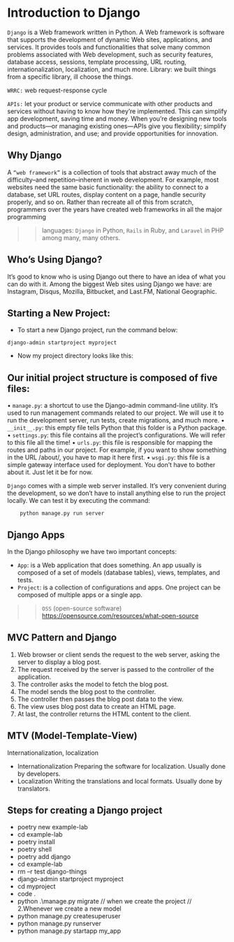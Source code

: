 # Introduction to Django

`Django` is a Web framework written in Python. A Web framework is software that supports the development of dynamic Web sites, applications, and services. It provides tools and functionalities that solve many common problems associated with Web development, such as security features, database access, sessions, template processing, URL routing, internationalization, localization, and much more.
Library: we built things from a specific library, ill choose the things.

`WRRC:` web request-response cycle

`APIs:` let your product or service communicate with other products and services without having to know how they’re implemented. This can simplify app development, saving time and money. When you’re designing new tools and products—or managing existing ones—APIs give you flexibility; simplify design, administration, and use; and provide opportunities for innovation.

## Why Django
A `“web framework”` is a collection of tools that abstract away much of the difficulty–and repetition–inherent in web development. For example, most websites need the same basic functionality: the ability to connect to a database, set URL routes, display content on a page, handle security properly, and so on. Rather than recreate all of this from scratch, programmers over the years have created web frameworks in all the major programming 

>> languages: `Django` in Python, `Rails` in Ruby, and `Laravel` in PHP among many, many others.


## Who’s Using Django?
It’s good to know who is using Django out there to have an idea of what you can do with it. Among the biggest Web sites using Django we have: are Instagram, Disqus, Mozilla, Bitbucket, and Last.FM, National Geographic.

## Starting a New Project:

-	To start a new Django project, run the command below:
```
django-admin startproject myproject
```
-	Now my project directory looks like this:

 

## Our initial project structure is composed of five files:

•	`manage.py`: a shortcut to use the Django-admin command-line utility. It’s used to run management commands related to our project. We will use it to run the development server, run tests, create migrations, and much more.
•	`__init__.py`: this empty file tells Python that this folder is a Python package.
•	`settings.py`: this file contains all the project’s configurations. We will refer to this file all the time!
•	`urls.py`: this file is responsible for mapping the routes and paths in our project. For example, if you want to show something in the URL /about/, you have to map it here first.
•	`wsgi.py`: this file is a simple gateway interface used for deployment. You don’t have to bother about it. Just let it be for now.

`Django` comes with a simple web server installed. It’s very convenient during the development, so we don’t have to install anything else to run the project locally. We can test it by executing the command:

        python manage.py run server
 



## Django Apps
In the Django philosophy we have two important concepts:
- `App`: is a Web application that does something. An app usually is composed of a set of models (database tables), views, templates, and tests.
- `Project`: is a collection of configurations and apps. One project can be composed of multiple apps or a single app.

>> `OSS` (open-source software)
https://opensource.com/resources/what-open-source 

## MVC Pattern and Django
1.	Web browser or client sends the request to the web server, asking the server to display a blog post.
2.	The request received by the server is passed to the controller of the application.
3.	The controller asks the model to fetch the blog post.
4.	The model sends the blog post to the controller.
5.	The controller then passes the blog post data to the view.
6.	The view uses blog post data to create an HTML page.
7.	At last, the controller returns the HTML content to the client.

 
## MTV (Model-Template-View)
 
Internationalization, localization
-	Internationalization
Preparing the software for localization. Usually done by developers.
-	Localization
Writing the translations and local formats. Usually done by translators.


## Steps for creating a Django project
-	poetry new example-lab
-	cd example-lab
-	poetry install
-	poetry shell
-	poetry add django
-	cd example-lab
-	rm –r test django-things
-	django-admin startproject myproject
-	cd myproject
-	code .
-	python .\manage.py migrate // when we create the project // 2.Whenever we create a new model  
-	python manage.py createsuperuser
-	python manage.py runserver
-	python manage.py startapp my_app
